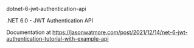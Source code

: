  dotnet-6-jwt-authentication-api

.NET 6.0 - JWT Authentication API

Documentation at https://jasonwatmore.com/post/2021/12/14/net-6-jwt-authentication-tutorial-with-example-api

